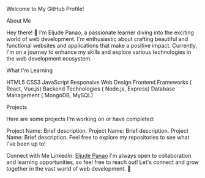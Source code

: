 Welcome to My GitHub Profile!

About Me

Hey there! 👋 I'm Eljude Panao, a passionate learner diving into the exciting world of web development. I'm enthusiastic about crafting beautiful and functional websites and applications that make a positive impact. Currently, I'm on a journey to enhance my skills and explore various technologies in the web development ecosystem.

What I'm Learning

HTML5
CSS3
JavaScript
Responsive Web Design
Frontend Frameworks ( React, Vue.js)
Backend Technologies ( Node.js, Express)
Database Management ( MongoDB, MySQL)

Projects

Here are some projects I'm working on or have completed:

Project Name: Brief description.
Project Name: Brief description.
Project Name: Brief description.
Feel free to explore my repositories to see what I've been up to!

Connect with Me
LinkedIn: [Eljude Panao](https://www.linkedin.com/in/eljude-panao-370219134/)
I'm always open to collaboration and learning opportunities, so feel free to reach out! Let's connect and grow together in the vast world of web development. 🚀
